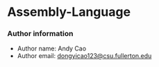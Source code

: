 # Assembly-Language
### Author information
 - Author name: Andy Cao
 - Author email: dongyicao123@csu.fullerton.edu
